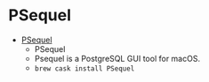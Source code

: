 # PSequel
- [PSequel](http://www.psequel.com/)
  -  PSequel
  - Psequel is a PostgreSQL GUI tool for macOS.
  - `brew cask install PSequel`
